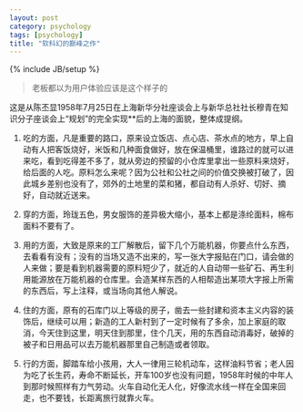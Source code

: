```yaml
---
layout: post
category: psychology
tags: [psychology]
title: "软科幻的巅峰之作"
---
```


{% include JB/setup %}

> 老板都以为用户体验应该是这个样子的

这是从陈丕显1958年7月25日在上海新华分社座谈会上与新华总社社长穆青在知识分子座谈会上“规划”的完全实现**后的上海的面貌，整体成提纲。

1. 吃的方面，凡是重要的路口，原来设立饭店、点心店、茶水点的地方，早上自动有人把客饭烧好，米饭和几种面食做好，放在保温桶里，谁路过的就可以进来吃，看到吃得差不多了，就从旁边的预留的小仓库里拿出一些原料来烧好，给后面的人吃。原料怎么来呢？因为公社和公社之间的价值交换被打破了，因此城乡差别也没有了，郊外的土地里的菜和猪，都自动有人杀好、切好、摘好，自动就近送来。

<!--more-->

2. 穿的方面，玲珑五色，男女服饰的差异极大缩小，基本上都是涤纶面料，棉布面料不要有了。

3. 用的方面，大致是原来的工厂解散后，留下几个万能机器，你要点什么东西，去看看有没有；没有的当场又造不出来的，写一张大字报贴在门口，请会做的人来做；要是看到机器需要的原料短少了，就近的人自动带一些矿石、再生利用能源放在万能机器的仓库里。会造某样东西的人相帮造出某项大字报上所需的东西后，写上注释，或当场向其他人解说。

4. 住的方面，原有的石库门以上等级的房子，凿去一些封建和资本主义内容的装饰后，继续可以用；新造的工人新村到了一定时候有了多余，加上家庭的取消，今天住到这里，明天住到那里，住个几天，用的东西自动消毒好，破掉的被子和日用品可以去万能机器那里自己制造或者领取。

5. 行的方面，脚踏车给小孩用，大人一律用三轮机动车，这样油料节省；老人因为吃了长生药，寿命不断延长，开车100岁也没有问题，1958年时候的中年人到那时候照样有力气劳动。火车自动化无人化，好像流水线一样在全国来回走，也不要钱，长距离旅行就靠火车。
